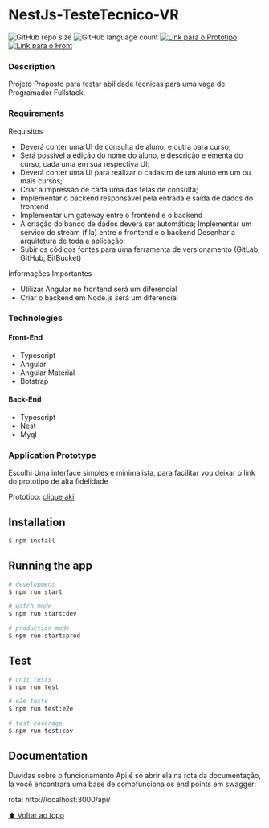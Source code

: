 # NestJs-TesteTecnico-VR

![GitHub repo size](https://img.shields.io/github/repo-size/AllanGaiteiro/NestJs-TesteTecnico-VR?style=for-the-badge)
![GitHub language count](https://img.shields.io/github/languages/count/AllanGaiteiro/NestJs-TesteTecnico-VR?style=for-the-badge)
[![Link para o Prototipo](https://img.shields.io/badge/Prototipo-ffffff?style=for-the-badge&color=F24E1E)](https://www.figma.com/proto/xySk0dp8tY0y0SQQG0CUEu/vr-courses?node-id=10%3A479&scaling=min-zoom&page-id=0%3A1&starting-point-node-id=10%3A235)
[![Link para o Front](https://img.shields.io/badge/VR_Software_Web-ffffff?style=for-the-badge&color=blue)](https://github.com/AllanGaiteiro/vrsoftware-vrcursos-front-testetecnico-angular)
### Description

Projeto Proposto para testar abilidade tecnicas para uma vaga de Programador Fullstack.

### Requirements

Requisitos

- Deverá conter uma UI de consulta de aluno, e outra para curso;
- Será possível a edição do nome do aluno, e descrição e ementa do curso, cada uma em sua respectiva UI;
- Deverá conter uma UI para realizar o cadastro de um aluno em um ou mais cursos;
- Criar a impressão de cada uma das telas de consulta;
- Implementar o backend responsável pela entrada e saída de dados do frontend
- Implementar um gateway entre o frontend e o backend
- A criação do banco de dados deverá ser automática;
  Implementar um serviço de stream (fila) entre o frontend e o backend
  Desenhar a arquitetura de toda a aplicação;
- Subir os códigos fontes para uma ferramenta de versionamento (GitLab, GitHub, BitBucket)

Informações Importantes

- Utilizar Angular no frontend será um diferencial
- Criar o backend em Node.js será um diferencial

### Technologies

#### Front-End

- Typescript
- Angular
- Angular Material
- Botstrap

#### Back-End

- Typescript
- Nest
- Myql

### Application Prototype

Escolhi Uma interface simples e minimalista, para facilitar vou deixar o link do prototipo de alta fidelidade

Prototipo: [clique aki](https://www.figma.com/proto/xySk0dp8tY0y0SQQG0CUEu/vr-courses?node-id=10%3A479&scaling=min-zoom&page-id=0%3A1&starting-point-node-id=10%3A235)

## Installation

```bash
$ npm install
```

## Running the app

```bash
# development
$ npm run start

# watch mode
$ npm run start:dev

# production mode
$ npm run start:prod
```

## Test

```bash
# unit tests
$ npm run test

# e2e tests
$ npm run test:e2e

# test coverage
$ npm run test:cov
```

## Documentation

Duvidas sobre o funcionamento Api é só abrir ela na
rota da documentação, la você encontrara uma base de comofunciona os end points em swagger:

rota: http://localhost:3000/api/

[⬆ Voltar ao topo](#NestJs-TesteTecnico-VR)<br>
